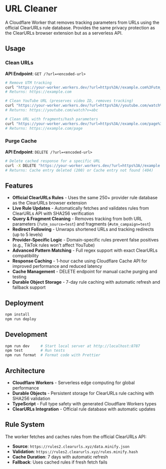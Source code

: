 # URL Cleaner

A Cloudflare Worker that removes tracking parameters from URLs using the official ClearURLs rule database. Provides the same privacy protection as the ClearURLs browser extension but as a serverless API.

## Usage

### Clean URLs

**API Endpoint**: `GET /?url=<encoded-url>`

```bash
# Remove UTM tracking
curl "https://your-worker.workers.dev/?url=https%3A//example.com%3Futm_source%3Dtest"
# Returns: https://example.com

# Clean YouTube URL (preserves video ID, removes tracking)
curl "https://your-worker.workers.dev/?url=https%3A//youtube.com/watch%3Fv%3Dabc%26feature%3Dshare"
# Returns: https://youtube.com/watch?v=abc

# Clean URL with fragments/hash parameters
curl "https://your-worker.workers.dev/?url=https%3A//example.com/page%3Futm_source%3Dtest%23utm_campaign%3Dfragment"
# Returns: https://example.com/page
```

### Purge Cache

**API Endpoint**: `DELETE /?url=<encoded-url>`

```bash
# Delete cached response for a specific URL
curl -X DELETE "https://your-worker.workers.dev/?url=https%3A//example.com%3Futm_source%3Dtest"
# Returns: Cache entry deleted (200) or Cache entry not found (404)
```

## Features

- **Official ClearURLs Rules** - Uses the same 250+ provider rule database as the ClearURLs browser extension
- **Live Rule Updates** - Automatically fetches and validates rules from ClearURLs API with SHA256 verification
- **Query & Fragment Cleaning** - Removes tracking from both URL parameters (`?utm_source=test`) and fragments (`#utm_campaign=test`)
- **Redirect Following** - Unwraps shortened URLs and tracking redirects (up to 5 levels)
- **Provider-Specific Logic** - Domain-specific rules prevent false positives (e.g., TikTok rules won't affect YouTube)
- **Advanced Pattern Matching** - Full regex support with exact ClearURLs compatibility
- **Response Caching** - 1-hour cache using Cloudflare Cache API for improved performance and reduced latency
- **Cache Management** - DELETE endpoint for manual cache purging and testing
- **Durable Object Storage** - 7-day rule caching with automatic refresh and fallback support

## Deployment

```bash
npm install
npm run deploy
```

## Development

```bash
npm run dev     # Start local server at http://localhost:8787
npm test        # Run tests
npm run format  # Format code with Prettier
```

## Architecture

- **Cloudflare Workers** - Serverless edge computing for global performance
- **Durable Objects** - Persistent storage for ClearURLs rule caching with SHA256 validation
- **TypeScript** - Full type safety with generated Cloudflare Workers types
- **ClearURLs Integration** - Official rule database with automatic updates

## Rule System

The worker fetches and caches rules from the official ClearURLs API:

- **Source**: `https://rules2.clearurls.xyz/data.minify.json`
- **Validation**: `https://rules2.clearurls.xyz/rules.minify.hash`
- **Cache Duration**: 7 days with automatic refresh
- **Fallback**: Uses cached rules if fresh fetch fails
